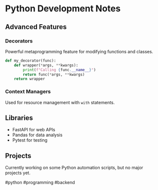 # Python Development Notes

## Advanced Features

### Decorators
Powerful metaprogramming feature for modifying functions and classes.

```python
def my_decorator(func):
    def wrapper(*args, **kwargs):
        print(f"Calling {func.__name__}")
        return func(*args, **kwargs)
    return wrapper
```

### Context Managers
Used for resource management with `with` statements.

## Libraries
- FastAPI for web APIs
- Pandas for data analysis
- Pytest for testing

## Projects
Currently working on some Python automation scripts, but no major projects yet.

#python #programming #backend